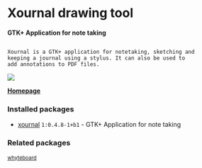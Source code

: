 # Xournal drawing tool

__GTK+ Application for note taking__

```

Xournal is a GTK+ application for notetaking, sketching and
keeping a journal using a stylus. It can also be used to
add annotations to PDF files.

```

[![](https://screenshots.debian.net/thumbnail-with-version/xournal/9001)](https://screenshots.debian.net/screenshot-with-version/xournal/9001)



**[Homepage](http://xournal.sourceforge.net/)**

### Installed packages

* [xournal](https://packages.debian.org/stretch/xournal) `1:0.4.8-1+b1` - GTK+ Application for note taking

### Related packages

<sub> [whyteboard](https://packages.debian.org/stretch/whyteboard)  </sub>
